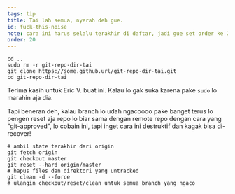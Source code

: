 ```yaml
---
tags: tip
title: Tai lah semua, nyerah deh gue.
id: fuck-this-noise
note: cara ini harus selalu terakhir di daftar, jadi gue set order ke 20 biar gue gak perlu ngelakuin re-name/re-order
order: 20
---
```


```git
cd ..
sudo rm -r git-repo-dir-tai
git clone https://some.github.url/git-repo-dir-tai.git
cd git-repo-dir-tai
```

Terima kasih untuk Eric V. buat ini. Kalau lo gak suka karena pake `sudo` lo marahin aja dia. 

Tapi beneran deh, kalau branch lo udah ngacoooo pake banget terus lo pengen reset aja repo lo biar sama dengan remote repo dengan cara yang "git-approved", lo cobain ini, tapi inget cara ini destruktif dan kagak bisa di-recover!

```git
# ambil state terakhir dari origin
git fetch origin
git checkout master
git reset --hard origin/master
# hapus files dan direktori yang untracked
git clean -d --force
# ulangin checkout/reset/clean untuk semua branch yang ngaco
```